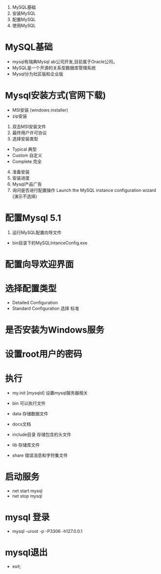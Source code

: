 1. MySQL基础
2. 安装MySQL
3. 配置MySQL
4. 使用MySQL

# MySQL基础
* mysql有瑞典Mysql ab公司开发,目前属于Oracle公司。
* MySQL是一个开源的关系型数据库管理系统
* Mysql分为社区版和企业版
# Mysql安装方式(官网下载)
* MSI安装 (windows installer)
* zip安装
1. 双击MSI安装文件
2. 最终用户许可协议
3. 选择安装类型
* Typical 典型
* Custom  自定义
* Complete 完全
4. 准备安装
5. 安装进度
6. Mysql产品广告
7. 询问是否进行配置操作   Launch the MySQL instance configuration wizard (演示不选择)

# 配置Mysql 5.1
1. 运行MySQL配置向导文件
* bin目录下的MySQLIntanceConfig.exe
# 配置向导欢迎界面
# 选择配置类型
* Detailed Configuration
* Standard Configuration 选择 标准
# 是否安装为Windows服务
# 设置root用户的密码
# 执行

* my.init  [mysqld] 设置mysql服务器相关

* bin 可以执行文件
* data 存储数据文件
* docs文档
* include目录  存储包含的头文件
* lib 存储库文件
* share 错误消息和字符集文件
# 启动服务
* net start mysql
* net stop mysql
# mysql 登录
* mysql -uroot -p -P3306 -h127.0.0.1
# mysql退出
* exit;